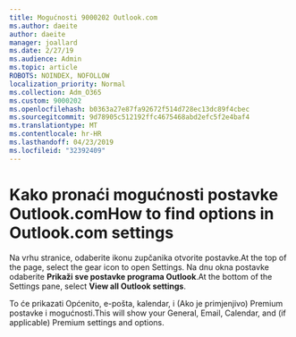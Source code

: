 ```yaml
---
title: Mogućnosti 9000202 Outlook.com
ms.author: daeite
author: daeite
manager: joallard
ms.date: 2/27/19
ms.audience: Admin
ms.topic: article
ROBOTS: NOINDEX, NOFOLLOW
localization_priority: Normal
ms.collection: Adm_O365
ms.custom: 9000202
ms.openlocfilehash: b0363a27e87fa92672f514d728ec13dc89f4cbec
ms.sourcegitcommit: 9d78905c512192ffc4675468abd2efc5f2e4baf4
ms.translationtype: MT
ms.contentlocale: hr-HR
ms.lasthandoff: 04/23/2019
ms.locfileid: "32392409"
---
```

# <a name="how-to-find-options-in-outlookcom-settings"></a><span data-ttu-id="fa1ef-102">Kako pronaći mogućnosti postavke Outlook.com</span><span class="sxs-lookup"><span data-stu-id="fa1ef-102">How to find options in Outlook.com settings</span></span>

<span data-ttu-id="fa1ef-103">Na vrhu stranice, odaberite ikonu zupčanika otvorite postavke.</span><span class="sxs-lookup"><span data-stu-id="fa1ef-103">At the top of the page, select the gear icon to open Settings.</span></span> <span data-ttu-id="fa1ef-104">Na dnu okna postavke odaberite **Prikaži sve postavke programa Outlook**.</span><span class="sxs-lookup"><span data-stu-id="fa1ef-104">At the bottom of the Settings pane, select **View all Outlook settings**.</span></span>

<span data-ttu-id="fa1ef-105">To će prikazati Općenito, e-pošta, kalendar, i (Ako je primjenjivo) Premium postavke i mogućnosti.</span><span class="sxs-lookup"><span data-stu-id="fa1ef-105">This will show your General, Email, Calendar, and (if applicable) Premium settings and options.</span></span>